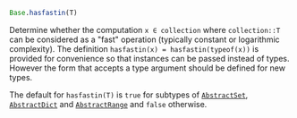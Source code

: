 ```julia
Base.hasfastin(T)
```

Determine whether the computation `x ∈ collection` where `collection::T` can be considered as a "fast" operation (typically constant or logarithmic complexity). The definition `hasfastin(x) = hasfastin(typeof(x))` is provided for convenience so that instances can be passed instead of types. However the form that accepts a type argument should be defined for new types.

The default for `hasfastin(T)` is `true` for subtypes of [`AbstractSet`](@ref), [`AbstractDict`](@ref) and [`AbstractRange`](@ref) and `false` otherwise.
